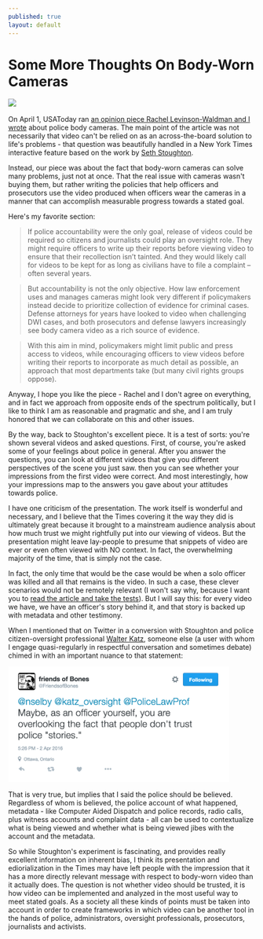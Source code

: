 ```yaml
---
published: true
layout: default
---
```

<h1>Some More Thoughts On Body-Worn Cameras</h1>
<p><img class="left" width="400px" src="https://nselby.github.io/assets/img/usa_today_body_video.jpg" /></p>

<p>On April 1, USAToday ran <a href="http://www.usatoday.com/story/opinion/2016/04/01/police-body-cameras-accountability-exoneration-evidence-column/82484112/" target="_blank">an opinion piece Rachel Levinson-Waldman and I wrote</a> about police body cameras. The main point of the article was not necessarily that video can't be relied on as an across-the-board solution to life's problems - that question was beautifully handled in a New York Times interactive feature based on the work by <a href="http://nyti.ms/1EbbTZo" target="_blank">Seth Stoughton</a>.</p>

<p>Instead, our piece was about the fact that body-worn cameras can solve many problems, just not at once. That the real issue with cameras wasn't buying them, but rather writing the policies that help officers and prosecutors use the video produced when officers wear the cameras in a manner that can accomplish measurable progress towards a stated goal. </p>  

<p>Here's my favorite section:</p>

<blockquote>If police accountability were the only goal, release of videos could be required so citizens and journalists could play an oversight role. They might require officers to write up their reports before viewing video to ensure that their recollection isn’t tainted. And they would likely call for videos to be kept for as long as civilians have to file a complaint – often several years.</blockquote>

<blockquote>But accountability is not the only objective. How law enforcement uses and manages cameras might look very different if policymakers instead decide to prioritize collection of evidence for criminal cases. Defense attorneys for years have looked to video when challenging DWI cases, and both prosecutors and defense lawyers increasingly see body camera video as a rich source of evidence.</blockquote>

<blockquote>With this aim in mind, policymakers might limit public and press access to videos, while encouraging officers to view videos before writing their reports to incorporate as much detail as possible, an approach that most departments take (but many civil rights groups oppose).</blockquote>


<p>Anyway, I hope you like the piece - Rachel and I don't agree on everything, and in fact we approach from opposite ends of the spectrum politically, but I like to think I am as reasonable and pragmatic and she, and I am truly honored that we can collaborate on this and other issues.</p>

<p>By the way, back to Stoughton's excellent piece. It is a test of sorts: you're shown several videos and asked questions. First, of course, you're asked some of your feelings about police in general. After you answer the questions, you can look at different videos that give you different perspectives of the scene you just saw. then you can see whether your impressions from the first video were correct. And most interestingly, how your impressions map to the answers you gave about your attitudes towards police. </p>

<p> I have one criticism of the presentation. The work itself is wonderful and necessary, and I believe that the Times covering it the way they did is ultimately great because it brought to a mainstream audience analysis about how much trust we might rightfully put into our viewing of videos. But the presentation might leave lay-people to presume that snippets of video are ever or even often viewed with NO context. In fact, the overwhelming majority of the time, that is simply not the case. </p>

<p>In fact, the only time that would be the case would be when a solo officer was killed and all that remains is the video. In such a case, these clever scenarios would not be remotely relevant (I won't say why, because I want you to <a href="http://nyti.ms/1EbbTZo" target="_blank">read the article and take the tests</a>). But I will say this: for every video we have, we have an officer's story behind it, and that story is backed up with metadata and other testimony. </p>

<p>When I mentioned that on Twitter in a conversion with Stoughton and police citizen-oversight professional <a href="https://twitter.com/katz_oversight" target="_blank">Walter Katz</a>, someone else (a user with whom I engage quasi-regularly in respectful conversation and sometimes debate) chimed in with an important nuance to that statement:</p>

<p><img src="/assets/img/bones.png" width="450" border="0" alt="Bones" /></p>

<p>That is very true, but implies that I said the police should be believed. Regardless of whom is believed, the police account of what happened, metadata - like Computer Aided Dispatch and police records, radio calls, plus witness accounts and complaint data - all can be used to contextualize what is being viewed and whether what is being viewed jibes with the account and the metadata.</p>

<p>So while Stoughton's experiment is fascinating, and provides really excellent information on inherent bias, I think its presentation and ediorialization in the Times may have left people with the impression that it has a more directly relevant message with respect to body-worn video than it actually does. The question is not whether video should be trusted, it is how video can be implemented and analyzed in the most useful way to meet stated goals. As a society all these kinds of points must be taken into account in order to create frameworks in which video can be another tool in the hands of police, administrators, oversight professionals, prosecutors, journalists and activists.</p>



